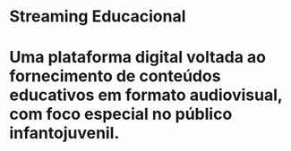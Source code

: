 # Streaming Educacional 
# Uma plataforma digital voltada ao fornecimento de conteúdos educativos em formato audiovisual, com foco especial no público infantojuvenil. 
